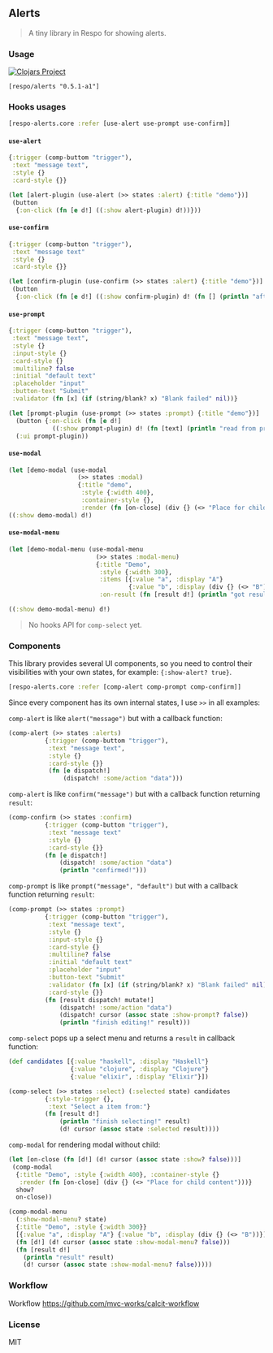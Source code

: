 
Alerts
----

> A tiny library in Respo for showing alerts.

### Usage

[![Clojars Project](https://img.shields.io/clojars/v/respo/alerts.svg)](https://clojars.org/respo/alerts)

```edn
[respo/alerts "0.5.1-a1"]
```

### Hooks usages

```clojure
[respo-alerts.core :refer [use-alert use-prompt use-confirm]]
```

#### `use-alert`

```clojure
{:trigger (comp-buttom "trigger"),
 :text "message text",
 :style {}
 :card-style {}}
```

```clojure
(let [alert-plugin (use-alert (>> states :alert) {:title "demo"})]
 (button
  {:on-click (fn [e d!] ((:show alert-plugin) d!))}))
```

#### `use-confirm`

```clojure
{:trigger (comp-button "trigger"),
 :text "message text"
 :style {}
 :card-style {}}
```

```clojure
(let [confirm-plugin (use-confirm (>> states :alert) {:title "demo"})]
 (button
  {:on-click (fn [e d!] ((:show confirm-plugin) d! (fn [] (println "after confirmed"))))}))
```

#### `use-prompt`

```clojure
{:trigger (comp-button "trigger"),
 :text "message text",
 :style {}
 :input-style {}
 :card-style {}
 :multiline? false
 :initial "default text"
 :placeholder "input"
 :button-text "Submit"
 :validator (fn [x] (if (string/blank? x) "Blank failed" nil))}
```

```clojure
(let [prompt-plugin (use-prompt (>> states :prompt) {:title "demo"})]
  (button {:on-click (fn [e d!]
            ((:show prompt-plugin) d! (fn [text] (println "read from prompt" (pr-str text)))))})
  (:ui prompt-plugin))
```

#### `use-modal`

```clojure
(let [demo-modal (use-modal
                   (>> states :modal)
                   {:title "demo",
                    :style {:width 400},
                    :container-style {},
                    :render (fn [on-close] (div {} (<> "Place for child content")))})])
((:show demo-modal) d!)
```

#### `use-modal-menu`

```clojure
(let [demo-modal-menu (use-modal-menu
                        (>> states :modal-menu)
                        {:title "Demo",
                         :style {:width 300},
                         :items [{:value "a", :display "A"}
                                 {:value "b", :display (div {} (<> "B"))}],
                         :on-result (fn [result d!] (println "got result" result))})])

((:show demo-modal-menu) d!)
```

> No hooks API for `comp-select` yet.

### Components

This library provides several UI components, so you need to control their visibilities with your own states, for example: `{:show-alert? true}`.

```clojure
[respo-alerts.core :refer [comp-alert comp-prompt comp-confirm]]
```

Since every component has its own internal states, I use `>>` in all examples:

`comp-alert` is like `alert("message")` but with a callback function:

```clojure
(comp-alert (>> states :alerts)
          {:trigger (comp-buttom "trigger"),
           :text "message text",
           :style {}
           :card-style {}}
           (fn [e dispatch!]
               (dispatch! :some/action "data")))
```

`comp-alert` is like `confirm("message")` but with a callback function returning `result`:

```clojure
(comp-confirm (>> states :confirm)
          {:trigger (comp-button "trigger"),
           :text "message text"
           :style {}
           :card-style {}}
          (fn [e dispatch!]
              (dispatch! :some/action "data")
              (println "confirmed!")))
```

`comp-prompt` is like `prompt("message", "default")` but with a callback function returning `result`:

```clojure
(comp-prompt (>> states :prompt)
          {:trigger (comp-button "trigger"),
           :text "message text",
           :style {}
           :input-style {}
           :card-style {}
           :multiline? false
           :initial "default text"
           :placeholder "input"
           :button-text "Submit"
           :validator (fn [x] (if (string/blank? x) "Blank failed" nil))
           :card-style {}}
          (fn [result dispatch! mutate!]
              (dispatch! :some/action "data")
              (dispatch! cursor (assoc state :show-prompt? false))
              (println "finish editing!" result)))
```

`comp-select` pops up a select menu and returns a `result` in callback function:

```clojure
(def candidates [{:value "haskell", :display "Haskell"}
                 {:value "clojure", :display "Clojure"}
                 {:value "elixir", :display "Elixir"}])

(comp-select (>> states :select) (:selected state) candidates
          {:style-trigger {},
           :text "Select a item from:"}
          (fn [result d!]
              (println "finish selecting!" result)
              (d! cursor (assoc state :selected result))))
```

`comp-modal` for rendering modal without child:

```clojure
(let [on-close (fn [d!] (d! cursor (assoc state :show? false)))]
 (comp-modal
  {:title "Demo", :style {:width 400}, :container-style {}
   :render (fn [on-close] (div {} (<> "Place for child content")))}
  show?
  on-close))
```

```clojure
(comp-modal-menu
  (:show-modal-menu? state)
  {:title "Demo", :style {:width 300}}
  [{:value "a", :display "A"} {:value "b", :display (div {} (<> "B"))}]
  (fn [d!] (d! cursor (assoc state :show-modal-menu? false)))
  (fn [result d!]
    (println "result" result)
    (d! cursor (assoc state :show-modal-menu? false)))))
```

### Workflow

Workflow https://github.com/mvc-works/calcit-workflow

### License

MIT
